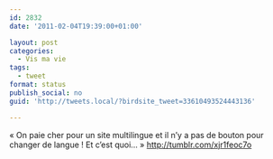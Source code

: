 ```yaml
---
id: 2832
date: '2011-02-04T19:39:00+01:00'

layout: post
categories:
  - Vis ma vie
tags:
  - tweet
format: status
publish_social: no
guid: 'http://tweets.local/?birdsite_tweet=33610493524443136'

---
```


« On paie cher pour un site multilingue et il n’y a pas de bouton pour changer de langue ! Et c’est quoi… » http://tumblr.com/xjr1feoc7o
